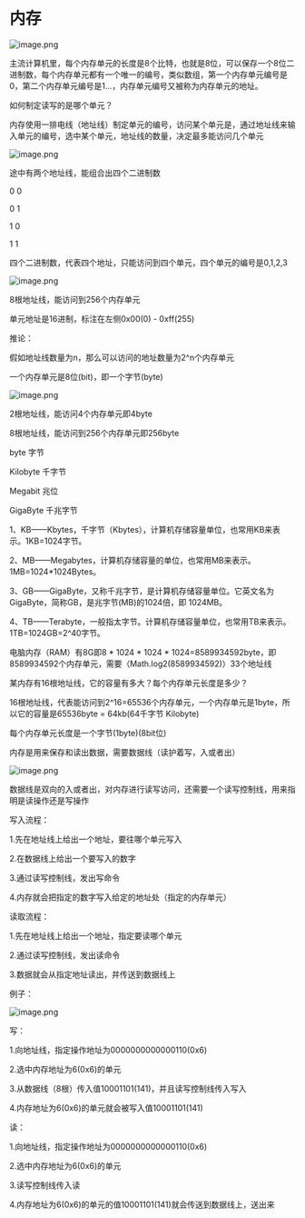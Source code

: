 # 内存

![image.png](./images/1616321129339-dae66232-ffbb-4190-80ef-a765d6ec0cd3.png)

主流计算机里，每个内存单元的长度是8个比特，也就是8位，可以保存一个8位二进制数，每个内存单元都有一个唯一的编号，类似数组，第一个内存单元编号是0，第二个内存单元编号是1...，内存单元编号又被称为内存单元的地址。

如何制定读写的是哪个单元？

内存使用一排电线（地址线）制定单元的编号，访问某个单元是，通过地址线来输入单元的编号，选中某个单元，地址线的数量，决定最多能访问几个单元



![image.png](./images/1616321535558-f1e3f658-6b5e-4d85-a4a4-be0003eea3e2.png)

途中有两个地址线，能组合出四个二进制数

0 0

0 1

1 0

1 1

四个二进制数，代表四个地址，只能访问到四个单元，四个单元的编号是0,1,2,3



![image.png](./images/1616321686916-bb71b8f3-c6e5-4885-bdf6-710ae4b0fab4.png)

8根地址线，能访问到256个内存单元

单元地址是16进制，标注在左侧0x00(0) - 0xff(255)

推论：

假如地址线数量为n，那么可以访问的地址数量为2^n个内存单元



一个内存单元是8位(bit)，即一个字节(byte)

![image.png](./images/1616323153392-2aea880c-1a0e-48bf-94ac-cea907691320.png)

2根地址线，能访问4个内存单元即4byte

8根地址线，能访问到256个内存单元即256byte



byte 字节

Kilobyte 千字节

Megabit 兆位

GigaByte 千兆字节







1、KB——Kbytes，千字节（Kbytes），计算机存储容量单位，也常用KB来表示。1KB=1024字节。

2、MB——Megabytes，计算机存储容量的单位，也常用MB来表示。1MB=1024*1024Bytes。

3、GB——GigaByte，又称千兆字节，是计算机存储容量单位。它英文名为GigaByte，简称GB，是兆字节(MB)的1024倍，即 1024MB。

4、TB——Terabyte，一般指太字节。计算机存储容量单位，也常用TB来表示。1TB=1024GB=2^40字节。







电脑内存（RAM）有8G即8 * 1024 * 1024 * 1024=8589934592byte，即8589934592个内存单元，需要（Math.log2(8589934592)）33个地址线



某内存有16根地址线，它的容量有多大？每个内存单元长度是多少？

16根地址线，代表能访问到2^16=65536个内存单元，一个内存单元是1byte，所以它的容量是65536byte = 64kb(64千字节 Kilobyte)

每个内存单元长度是一个字节(1byte)(8bit位)







内存是用来保存和读出数据，需要数据线（读护着写，入或者出）



![image.png](./images/1616324768059-5003e137-c6cc-4ec2-8c00-6f3931559174.png)

数据线是双向的入或者出，对内存进行读写访问，还需要一个读写控制线，用来指明是读操作还是写操作



写入流程：

1.先在地址线上给出一个地址，要往哪个单元写入

2.在数据线上给出一个要写入的数字

3.通过读写控制线，发出写命令

4.内存就会把指定的数字写入给定的地址处（指定的内存单元）



读取流程：

1.先在地址线上给出一个地址，指定要读哪个单元

2.通过读写控制线，发出读命令

3.数据就会从指定地址读出，并传送到数据线上



例子：

![image.png](./images/1616325314642-fe93424f-7cae-497f-b9f6-3a14ff1973ca.png)

写：

1.向地址线，指定操作地址为0000000000000110(0x6)

2.选中内存地址为6(0x6)的单元

3.从数据线（8根）传入值10001101(141)，并且读写控制线传入写入

4.内存地址为6(0x6)的单元就会被写入值10001101(141)



读：

1.向地址线，指定操作地址为0000000000000110(0x6)

2.选中内存地址为6(0x6)的单元

3.读写控制线传入读

4.内存地址为6(0x6)的单元的值10001101(141)就会传送到数据线上，送出来